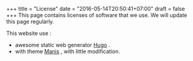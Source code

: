 +++
title = "License"
date = "2016-05-14T20:50:41+07:00"
draft = false
+++
This page contains licenses of software that we use. We will update this page regularly.

This website use :

- awesome static web generator [Hugo](https://gohugo.io/) .
- with theme [Manis](https://themes.gohugo.io/manis-hugo-theme/) , with little modification.